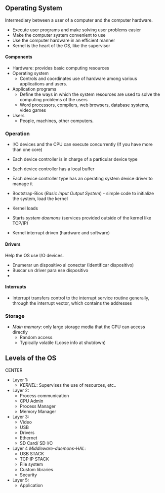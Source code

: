 ## Operating System
Intermediary between a user of a computer and the computer hardware.

- Execute user programs and make solving user problems easier
- Make the computer system convenient to use
- Use the computer hardware in an efficient manner
- Kernel is the heart of the OS, like the supervisor
#### Components
- Hardware: provides basic computing resources
- Operating system
	- Controls and coordinates use of hardware among various applications and users.
- Application programs
	- Define the ways in which the system resources are used to solve the computing problems of the users
	- Word processors, compilers, web browsers, database systems, video games
- Users
	- People, machines, other computers.
### Operation
- I/O devices and the CPU can execute concurrently (If you have more than one core)
- Each device controller is in charge of a particular device type
- Each device controller has a local buffer
- Each device controller type has an operating system device driver to manage it

- Bootstrap-Bios (*Basic Input Output System*) - simple code to initialize the system, load the kernel
- Kernel loads
- Starts *system daemons* (services provided outside of the kernel like TCP/IP)
- Kernel interrupt driven (hardware and software)
#### Drivers
Help the OS use I/O devices. 
- Enumerar un dispositivo al conectar (Identificar dispositivo)
- Buscar un driver para ese dispositivo
- 
#### Interrupts
- Interrupt transfers control to the interrupt service routine generally, through the interrupt vector, which contains the addresses
### Storage
- *Main memory*: only large storage media that the CPU can access directly
	- Random access
	- Typically volatile (Loose info at shutdown)

## Levels of the OS
CENTER
- Layer 1:
	- *KERNEL*: Supervises the use of resources, etc..
- Layer 2:
	- Process communication
	- CPU Admin
	- Process Manager
	- Memory Manager
- Layer 3:
	- Video
	- USB
	- Drivers
	- Ethernet
	- SD Card/ SD I/O
- Layer 4 *Middleware-daemons-HAL*:
	- USB STACK
	- TCP IP STACK
	- File system
	- Custom libraries
	- Security
- Layer 5:
	- Application
